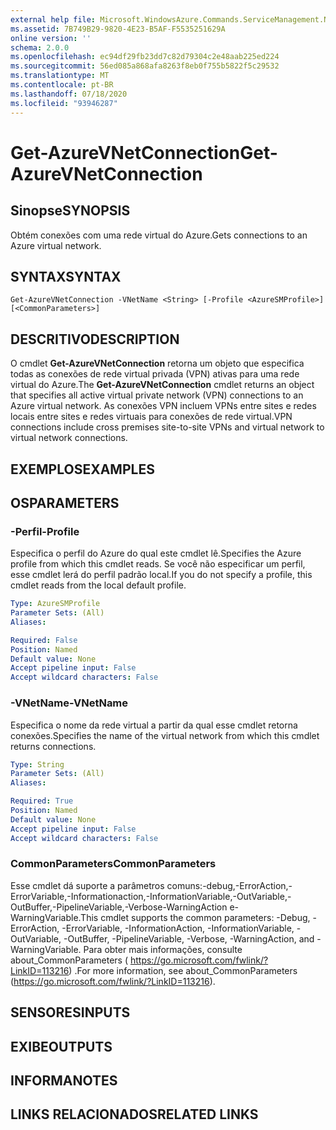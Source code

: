 ```yaml
---
external help file: Microsoft.WindowsAzure.Commands.ServiceManagement.Network.dll-Help.xml
ms.assetid: 7B749B29-9820-4E23-B5AF-F5535251629A
online version: ''
schema: 2.0.0
ms.openlocfilehash: ec94df29fb23dd7c82d79304c2e48aab225ed224
ms.sourcegitcommit: 56ed085a868afa8263f8eb0f755b5822f5c29532
ms.translationtype: MT
ms.contentlocale: pt-BR
ms.lasthandoff: 07/18/2020
ms.locfileid: "93946287"
---
```

# <span data-ttu-id="543e1-101">Get-AzureVNetConnection</span><span class="sxs-lookup"><span data-stu-id="543e1-101">Get-AzureVNetConnection</span></span>

## <span data-ttu-id="543e1-102">Sinopse</span><span class="sxs-lookup"><span data-stu-id="543e1-102">SYNOPSIS</span></span>
<span data-ttu-id="543e1-103">Obtém conexões com uma rede virtual do Azure.</span><span class="sxs-lookup"><span data-stu-id="543e1-103">Gets connections to an Azure virtual network.</span></span>

## <span data-ttu-id="543e1-104">SYNTAX</span><span class="sxs-lookup"><span data-stu-id="543e1-104">SYNTAX</span></span>

```
Get-AzureVNetConnection -VNetName <String> [-Profile <AzureSMProfile>] [<CommonParameters>]
```

## <span data-ttu-id="543e1-105">DESCRITIVO</span><span class="sxs-lookup"><span data-stu-id="543e1-105">DESCRIPTION</span></span>
<span data-ttu-id="543e1-106">O cmdlet **Get-AzureVNetConnection** retorna um objeto que especifica todas as conexões de rede virtual privada (VPN) ativas para uma rede virtual do Azure.</span><span class="sxs-lookup"><span data-stu-id="543e1-106">The **Get-AzureVNetConnection** cmdlet returns an object that specifies all active virtual private network (VPN) connections to an Azure virtual network.</span></span>
<span data-ttu-id="543e1-107">As conexões VPN incluem VPNs entre sites e redes locais entre sites e redes virtuais para conexões de rede virtual.</span><span class="sxs-lookup"><span data-stu-id="543e1-107">VPN connections include cross premises site-to-site VPNs and virtual network to virtual network connections.</span></span>

## <span data-ttu-id="543e1-108">EXEMPLOS</span><span class="sxs-lookup"><span data-stu-id="543e1-108">EXAMPLES</span></span>

## <span data-ttu-id="543e1-109">OS</span><span class="sxs-lookup"><span data-stu-id="543e1-109">PARAMETERS</span></span>

### <span data-ttu-id="543e1-110">-Perfil</span><span class="sxs-lookup"><span data-stu-id="543e1-110">-Profile</span></span>
<span data-ttu-id="543e1-111">Especifica o perfil do Azure do qual este cmdlet lê.</span><span class="sxs-lookup"><span data-stu-id="543e1-111">Specifies the Azure profile from which this cmdlet reads.</span></span>
<span data-ttu-id="543e1-112">Se você não especificar um perfil, esse cmdlet lerá do perfil padrão local.</span><span class="sxs-lookup"><span data-stu-id="543e1-112">If you do not specify a profile, this cmdlet reads from the local default profile.</span></span>

```yaml
Type: AzureSMProfile
Parameter Sets: (All)
Aliases: 

Required: False
Position: Named
Default value: None
Accept pipeline input: False
Accept wildcard characters: False
```

### <span data-ttu-id="543e1-113">-VNetName</span><span class="sxs-lookup"><span data-stu-id="543e1-113">-VNetName</span></span>
<span data-ttu-id="543e1-114">Especifica o nome da rede virtual a partir da qual esse cmdlet retorna conexões.</span><span class="sxs-lookup"><span data-stu-id="543e1-114">Specifies the name of the virtual network from which this cmdlet returns connections.</span></span>

```yaml
Type: String
Parameter Sets: (All)
Aliases: 

Required: True
Position: Named
Default value: None
Accept pipeline input: False
Accept wildcard characters: False
```

### <span data-ttu-id="543e1-115">CommonParameters</span><span class="sxs-lookup"><span data-stu-id="543e1-115">CommonParameters</span></span>
<span data-ttu-id="543e1-116">Esse cmdlet dá suporte a parâmetros comuns:-debug,-ErrorAction,-ErrorVariable,-Informationaction,-InformationVariable,-OutVariable,-OutBuffer,-PipelineVariable,-Verbose-WarningAction e-WarningVariable.</span><span class="sxs-lookup"><span data-stu-id="543e1-116">This cmdlet supports the common parameters: -Debug, -ErrorAction, -ErrorVariable, -InformationAction, -InformationVariable, -OutVariable, -OutBuffer, -PipelineVariable, -Verbose, -WarningAction, and -WarningVariable.</span></span> <span data-ttu-id="543e1-117">Para obter mais informações, consulte about_CommonParameters ( https://go.microsoft.com/fwlink/?LinkID=113216) .</span><span class="sxs-lookup"><span data-stu-id="543e1-117">For more information, see about_CommonParameters (https://go.microsoft.com/fwlink/?LinkID=113216).</span></span>

## <span data-ttu-id="543e1-118">SENSORES</span><span class="sxs-lookup"><span data-stu-id="543e1-118">INPUTS</span></span>

## <span data-ttu-id="543e1-119">EXIBE</span><span class="sxs-lookup"><span data-stu-id="543e1-119">OUTPUTS</span></span>

## <span data-ttu-id="543e1-120">INFORMA</span><span class="sxs-lookup"><span data-stu-id="543e1-120">NOTES</span></span>

## <span data-ttu-id="543e1-121">LINKS RELACIONADOS</span><span class="sxs-lookup"><span data-stu-id="543e1-121">RELATED LINKS</span></span>

